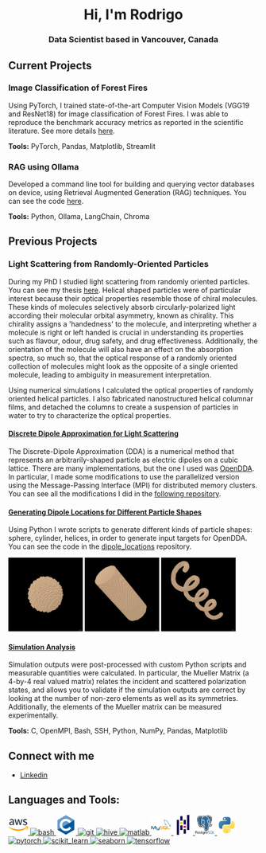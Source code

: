 <!--
**bcrodrigo/bcrodrigo** is a ✨ _special_ ✨ repository because its `README.md` (this file) appears on your GitHub profile.

Here are some ideas to get you started:

- 🔭 I’m currently working on ...
- 🌱 I’m currently learning ...
- 👯 I’m looking to collaborate on ...
- 🤔 I’m looking for help with ...
- 💬 Ask me about ...
- 📫 How to reach me: ...
- 😄 Pronouns: ...
- ⚡ Fun fact: ...
-->

<h1 align="center">Hi, I'm Rodrigo</h1>
<h3 align="center">Data Scientist based in Vancouver, Canada</h3>

## Current Projects

### Image Classification of Forest Fires

Using PyTorch, I trained state-of-the-art Computer Vision Models (VGG19 and ResNet18) for image classification of Forest Fires. I was able to reproduce the benchmark accuracy metrics as reported in the scientific literature. See more details [here](https://github.com/bcrodrigo/capstone_project).

**Tools:** PyTorch, Pandas, Matplotlib, Streamlit

### RAG using Ollama

Developed a command line tool for building and querying vector databases on device, using Retrieval Augmented Generation (RAG) techniques. You can see the code [here](https://github.com/bcrodrigo/rag_with_ollama).

**Tools:** Python, Ollama, LangChain, Chroma

## Previous Projects

### Light Scattering from Randomly-Oriented Particles

During my PhD I studied light scattering from randomly oriented particles. You can see my thesis [here](http://hdl.handle.net/1974/14915). Helical shaped particles were of particular interest because their optical properties resemble those of chiral molecules. These kinds of molecules selectively absorb circularly-polarized light according their molecular orbital asymmetry, known as chirality. This chirality assigns a 'handedness' to the molecule, and interpreting whether a molecule is right or left handed is crucial in understanding its properties such as flavour, odour, drug safety, and drug effectiveness. Additionally, the orientation of the molecule will also have an effect on the absorption spectra, so much so, that the optical response of a randomly oriented collection of molecules might look as the opposite of a single oriented molecule, leading to ambiguity in measurement interpretation.

Using numerical simulations I calculated the optical properties of randomly oriented helical particles. I also fabricated nanostructured helical columnar films, and detached the columns to create a suspension of particles in water to try to characterize the optical properties.

#### [Discrete Dipole Approximation for Light Scattering](https://github.com/bcrodrigo/OpenDDA_MPI_modifications) 

The Discrete-Dipole Approximation (DDA) is a numerical method that represents an arbitrarily-shaped particle as electric dipoles on a cubic lattice. There are many implementations, but the one I used was [OpenDDA](https://github.com/drjmcdonald/OpenDDA). In particular, I made some modifications to use the parallelized version using the Message-Passing Interface (MPI) for distributed memory clusters. You can see all the modifications I did in the [following repository](https://github.com/bcrodrigo/OpenDDA_MPI_modifications).

#### [Generating Dipole Locations for Different Particle Shapes](https://github.com/bcrodrigo/dipole_locations/tree/main)

Using Python I wrote scripts to generate different kinds of particle shapes: sphere, cylinder, helices, in order to generate input targets for OpenDDA. You can see the code in the [dipole_locations](https://github.com/bcrodrigo/dipole_locations/tree/main) repository.

<img src="/images/sphere_preview.png" alt="sphere_preview" width="150" height="auto"> <img src="/images/cylinderpreview.jpg" alt="cylinder_preview" width="150" height="auto"> <img src="/images/helixpreviewLH.jpg" alt="helix_preview" width="150" height="auto"> 

#### [Simulation Analysis](https://github.com/bcrodrigo/OpenDDA_output_parsing)

Simulation outputs were post-processed with custom Python scripts and measurable quantities were calculated. In particular, the Mueller Matrix (a 4-by-4 real valued matrix) relates the incident and scattered polarization states, and allows you to validate if the simulation outputs are correct by looking at the number of non-zero elements as well as its symmetries. Additionally, the elements of the Mueller matrix can be measured experimentally.

**Tools:** C, OpenMPI, Bash, SSH, Python, NumPy, Pandas, Matplotlib

## Connect with me
- [Linkedin](https://linkedin.com/in/rodrigobc)

## Languages and Tools:

<p align="left"> <a href="https://aws.amazon.com" target="_blank" rel="noreferrer"> <img src="https://raw.githubusercontent.com/devicons/devicon/master/icons/amazonwebservices/amazonwebservices-original-wordmark.svg" alt="aws" width="40" height="40"/> </a> <a href="https://www.gnu.org/software/bash/" target="_blank" rel="noreferrer"> <img src="https://www.vectorlogo.zone/logos/gnu_bash/gnu_bash-icon.svg" alt="bash" width="40" height="40"/> </a> <a href="https://www.cprogramming.com/" target="_blank" rel="noreferrer"> <img src="https://raw.githubusercontent.com/devicons/devicon/master/icons/c/c-original.svg" alt="c" width="40" height="40"/> </a> <a href="https://git-scm.com/" target="_blank" rel="noreferrer"> <img src="https://www.vectorlogo.zone/logos/git-scm/git-scm-icon.svg" alt="git" width="40" height="40"/> </a> <a href="https://hive.apache.org/" target="_blank" rel="noreferrer"> <img src="https://www.vectorlogo.zone/logos/apache_hive/apache_hive-icon.svg" alt="hive" width="40" height="40"/> </a> <a href="https://www.mathworks.com/" target="_blank" rel="noreferrer"> <img src="https://upload.wikimedia.org/wikipedia/commons/2/21/Matlab_Logo.png" alt="matlab" width="40" height="40"/> </a> <a href="https://www.mysql.com/" target="_blank" rel="noreferrer"> <img src="https://raw.githubusercontent.com/devicons/devicon/master/icons/mysql/mysql-original-wordmark.svg" alt="mysql" width="40" height="40"/> </a> <a href="https://pandas.pydata.org/" target="_blank" rel="noreferrer"> <img src="https://raw.githubusercontent.com/devicons/devicon/2ae2a900d2f041da66e950e4d48052658d850630/icons/pandas/pandas-original.svg" alt="pandas" width="40" height="40"/> </a> <a href="https://www.postgresql.org" target="_blank" rel="noreferrer"> <img src="https://raw.githubusercontent.com/devicons/devicon/master/icons/postgresql/postgresql-original-wordmark.svg" alt="postgresql" width="40" height="40"/> </a> <a href="https://www.python.org" target="_blank" rel="noreferrer"> <img src="https://raw.githubusercontent.com/devicons/devicon/master/icons/python/python-original.svg" alt="python" width="40" height="40"/> </a> <a href="https://pytorch.org/" target="_blank" rel="noreferrer"> <img src="https://www.vectorlogo.zone/logos/pytorch/pytorch-icon.svg" alt="pytorch" width="40" height="40"/> </a> <a href="https://scikit-learn.org/" target="_blank" rel="noreferrer"> <img src="https://upload.wikimedia.org/wikipedia/commons/0/05/Scikit_learn_logo_small.svg" alt="scikit_learn" width="40" height="40"/> </a> <a href="https://seaborn.pydata.org/" target="_blank" rel="noreferrer"> <img src="https://seaborn.pydata.org/_images/logo-mark-lightbg.svg" alt="seaborn" width="40" height="40"/> </a> <a href="https://www.tensorflow.org" target="_blank" rel="noreferrer"> <img src="https://www.vectorlogo.zone/logos/tensorflow/tensorflow-icon.svg" alt="tensorflow" width="40" height="40"/> </a> </p>

